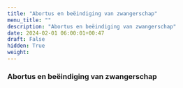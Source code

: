 ```yaml
---
title: "Abortus en beëindiging van zwangerschap"
menu_title: ""
description: "Abortus en beëindiging van zwangerschap"
date: 2024-02-01 06:00:01+00:47
draft: False
hidden: True
weight:
---
```

### Abortus en beëindiging van zwangerschap


